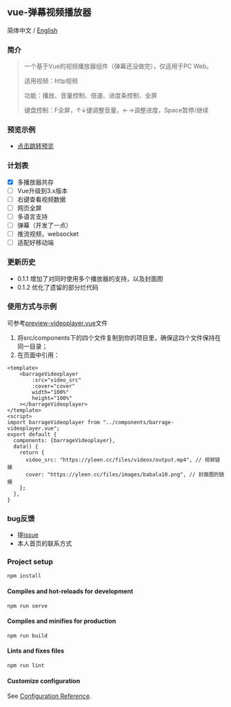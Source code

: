 ## vue-弹幕视频播放器
简体中文 / [English](https://github.com/yleencc/vue-barrage-videoplayer/blob/master/README_EN.md) 
### 简介
> 一个基于Vue的视频播放器组件（弹幕还没做完），仅适用于PC Web。
>
> 适用视频：http视频
>
> 功能：播放、音量控制、倍速、进度条控制、全屏
>
> 键盘控制：F全屏，↑↓键调整音量，←→调整进度，Space暂停/继续

### 预览示例
- [点击跳转预览](https://yleen.cc/files/works/barrage-video-player/)

### 计划表
- [X] 多播放器共存
- [ ] Vue升级到3.x版本
- [ ] 右键查看视频数据
- [ ] 网页全屏
- [ ] 多语言支持
- [ ] 弹幕（开发了一点）
- [ ] 推流视频，websocket
- [ ] 适配好移动端

### 更新历史
- 0.1.1 增加了对同时使用多个播放器的支持，以及封面图
- 0.1.2 优化了遗留的部分烂代码

### 使用方式与示例
可参考[preview-videoplayer.vue](https://github.com/yleencc/vue-barrage-videoplayer/blob/master/src/views/preview-videoplayer.vue)文件
1. 将src/components下的四个文件复制到你的项目里，确保这四个文件保持在同一目录；
2. 在页面中引用：
``` vue
<template>
    <barrageVideoplayer
        :src="video_src"
        :cover="cover"
        width="100%"
        height="100%"
    ></barrageVideoplayer>
</template>
<script>
import barrageVideoplayer from "../components/barrage-videoplayer.vue";
export default {
  components: {barrageVideoplayer},
  data() {
    return {
      video_src: "https://yleen.cc/files/videos/output.mp4", // 视频链接
      cover: "https://yleen.cc/files/images/babala10.png", // 封面图的链接
    };
  },
}
```

### bug反馈
- 提[issue](https://github.com/yleencc/vue-barrage-videoplayer/issues)
- 本人首页的联系方式

### Project setup
```
npm install
```

#### Compiles and hot-reloads for development
```
npm run serve
```

#### Compiles and minifies for production
```
npm run build
```

#### Lints and fixes files
```
npm run lint
```

#### Customize configuration
See [Configuration Reference](https://cli.vuejs.org/config/).
